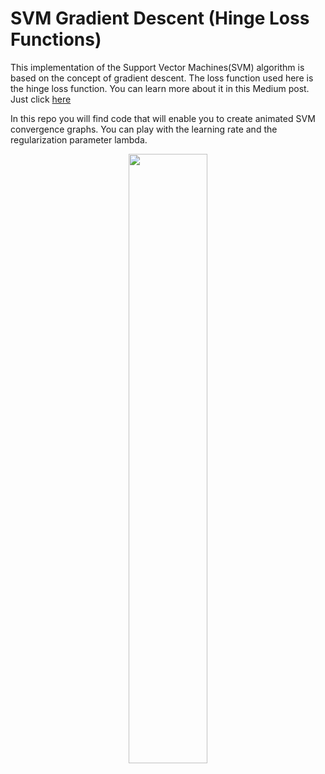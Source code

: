 # SVM Gradient Descent (Hinge Loss Functions)

This implementation of the Support Vector Machines(SVM) algorithm is based on the concept of gradient descent. The loss function used here is the hinge loss function. You can learn more about it in this Medium post. Just click [here](https://towardsdatascience.com/solving-svm-stochastic-gradient-descent-and-hinge-loss-8e8b4dd91f5b)

In this repo you will find code that will enable you to create animated SVM convergence graphs. You can play with the learning rate and the regularization parameter lambda. 

<p align="center">
  <img width="50%" height="50%" src="animationSVMGD.gif">
</p>


